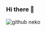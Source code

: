 ### Hi there 👋

![github neko](https://github.githubassets.com/images/mona-loading-dark.gif)




<script src="https://www.hackthebox.eu/badge/928801"></script>
